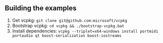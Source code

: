 Building the examples
--

1. Get vcpkg: `git clone git@github.com:microsoft/vcpkg`
2. Bootstrap vcpkg: `cd vcpkg && ./bootstrap-vcpkg.bat`
3. Install dependencies: `vcpkg --triplet=x64-windows install portmidi portaudio qt boost-serialization boost-iostreams`